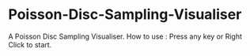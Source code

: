 # Poisson-Disc-Sampling-Visualiser
A Poisson Disc Sampling Visualiser. How to use :  Press any key or Right Click to start.

